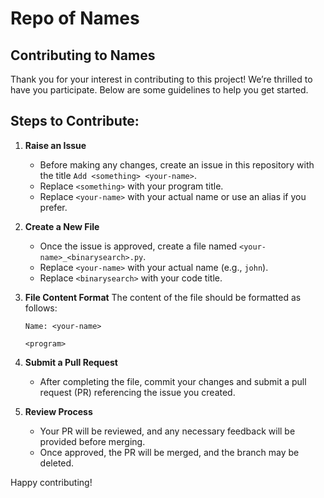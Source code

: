 # Repo of Names
## Contributing to Names
Thank you for your interest in contributing to this project! We’re thrilled to have you participate. Below are some guidelines to help you get started.

## Steps to Contribute:

1. **Raise an Issue**
   - Before making any changes, create an issue in this repository with the title `Add <something> <your-name>`.
   - Replace `<something>` with your program title.
   - Replace `<your-name>` with your actual name or use an alias if you prefer.

2. **Create a New File**
   - Once the issue is approved, create a file named `<your-name>_<binarysearch>.py`.
   - Replace `<your-name>` with your actual name (e.g., `john`).
   - Replace `<binarysearch>` with your code title.

3. **File Content Format**
   The content of the file should be formatted as follows:
   ```
   Name: <your-name>
   
   <program>
   ```
   
   
4. **Submit a Pull Request**
   - After completing the file, commit your changes and submit a pull request (PR) referencing the issue you created.

5. **Review Process**
   - Your PR will be reviewed, and any necessary feedback will be provided before merging.
   - Once approved, the PR will be merged, and the branch may be deleted.

Happy contributing!
